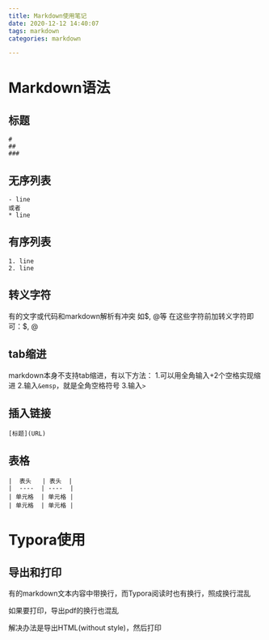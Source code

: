 ```yaml
---
title: Markdown使用笔记
date: 2020-12-12 14:40:07
tags: markdown
categories: markdown

---
```


# Markdown语法


## 标题

    #
    ##
    ### 

## 无序列表

    - line 
    或者
    * line

## 有序列表

```
1. line
2. line
```

## 转义字符

有的文字或代码和markdown解析有冲突
如$, @等
在这些字符前加转义字符即可：\$, \@

## tab缩进
markdown本身不支持tab缩进，有以下方法：
1.可以用全角输入+2个空格实现缩进
2.输入`&emsp`，就是全角空格符号
3.输入`>`

## 插入链接

    [标题](URL)

## 表格

    |  表头   | 表头  |
    |  ----  | ----  |
    | 单元格  | 单元格 |
    | 单元格  | 单元格 |

# Typora使用

## 导出和打印

有的markdown文本内容中带换行，而Typora阅读时也有换行，照成换行混乱

如果要打印，导出pdf的换行也混乱

解决办法是导出HTML(without style)，然后打印
